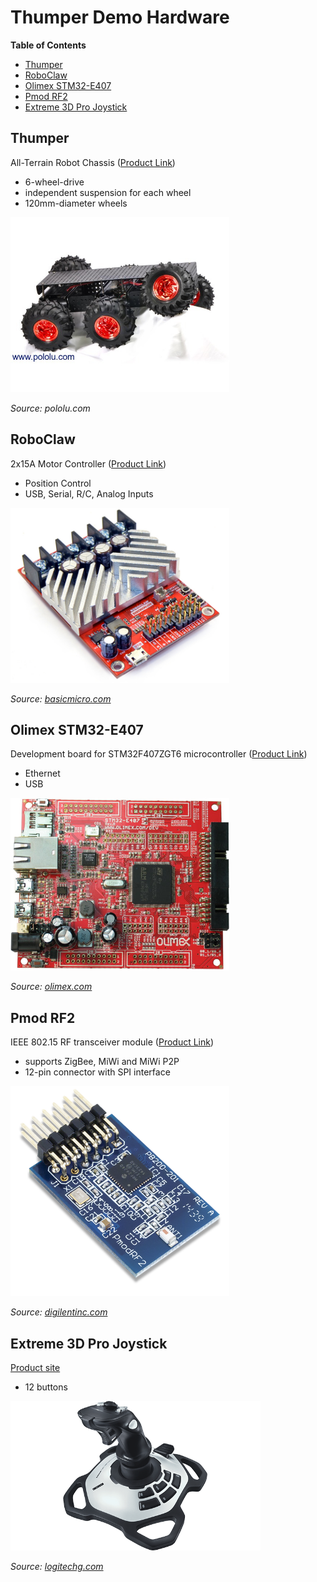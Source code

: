 # Thumper Demo Hardware

**Table of Contents**
- [Thumper](#thumper)
- [RoboClaw](#roboclaw)
- [Olimex STM32-E407](#olimex-stm32-e407)
- [Pmod RF2](#pmod-rf2)
- [Extreme 3D Pro Joystick](#extreme-3d-pro-joystick)

## Thumper

All-Terrain Robot Chassis ([Product Link](https://www.pololu.com/product/1563))

* 6-wheel-drive
* independent suspension for each wheel
* 120mm-diameter wheels

<img src="../images/thumper.jpg" width="350">

*Source: pololu.com*

## RoboClaw 

2x15A Motor Controller ([Product Link](https://www.basicmicro.com/RoboClaw-2x15A-Motor-Controller_p_10.html))

* Position Control
* USB, Serial, R/C, Analog Inputs

<img src="../images/roboclaw_2x15a.png" width="350">

*Source: [basicmicro.com](https://www.basicmicro.com/RoboClaw-2x15A-Motor-Controller_p_10.html)*


## Olimex STM32-E407

Development board for STM32F407ZGT6 microcontroller ([Product Link](https://www.olimex.com/Products/ARM/ST/STM32-E407/open-source-hardware))

* Ethernet
* USB

<img src="../images/STM32-E407-02.jpg" width="350">

*Source: [olimex.com](https://www.olimex.com/Products/ARM/ST/STM32-E407/open-source-hardware)*

## Pmod RF2
IEEE 802.15 RF transceiver module ([Product Link](https://reference.digilentinc.com/reference/pmod/pmodrf2/start))

* supports ZigBee, MiWi and MiWi P2P
* 12-pin connector with SPI interface

<img src="../images/pmodrf2-0.png" width="350">

*Source: [digilentinc.com](https://reference.digilentinc.com/reference/pmod/pmodrf2/start)*


## Extreme 3D Pro Joystick

[Product site](https://www.logitechg.com/en-us/products/space/extreme-3d-pro-joystick.963290-0403.html)

* 12 buttons

<img src="../images/extreme-3d-pro-joystick53631.png" width="400">

*Source: [logitechg.com](https://www.logitechg.com/en-us/products/space/extreme-3d-pro-joystick.963290-0403.html)*

